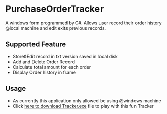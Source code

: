# PurchaseOrderTracker
A windows form programmed by C#. Allows user record their order history @local machine and edit exits previous records.
## Supported Feature
* Store&Edit record in txt version saved in local disk
* Add and Delete Order Record
* Calculate total amount for each order
* Display Order history in frame
## Usage
* As currently this application only allowed be using @windows machine
* Click [here to download Tracker.exe](https://github.com/SPIDEYH/PurchaseOrderTracker/raw/main/Tracker.exe) file to play with this fun Tracker

